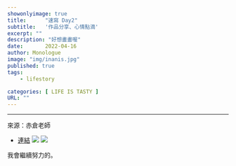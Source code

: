 ```yaml
---
showonlyimage: true
title:      "速寫 Day2"
subtitle:   '作品分享、心情點滴'
excerpt: ""
description: "好想畫畫喔"
date:       2022-04-16
author: Monologue    
image: "img/inanis.jpg"
published: true 
tags:
    - lifestory

categories: [ LIFE IS TASTY ]
URL: ""
---
```

***
來源：赤倉老師
* [連結](https://twitter.com/akakura1341)
![](/blog/sketch/d2-1.jpg)
![](/blog/sketch/d2-2.jpg)

  
我會繼續努力的。
<!--more-->
